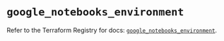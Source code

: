 # `google_notebooks_environment`

Refer to the Terraform Registry for docs: [`google_notebooks_environment`](https://registry.terraform.io/providers/hashicorp/google/6.44.0/docs/resources/notebooks_environment).
